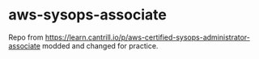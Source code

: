 # aws-sysops-associate
Repo from https://learn.cantrill.io/p/aws-certified-sysops-administrator-associate modded and changed for practice.
